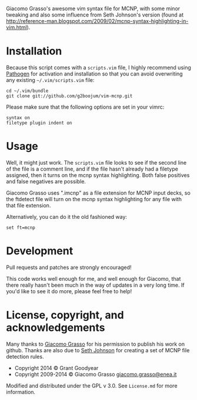 Giacomo Grasso's awesome vim syntax file for MCNP, with some minor
tweaking and also some influence from Seth Johnson's version
(found at 
http://reference-man.blogspot.com/2009/02/mcnp-syntax-highlighting-in-vim.html).

Installation
============

Because this script comes with a `scripts.vim` file, I highly 
recommend using [Pathogen](https://github.com/tpope/vim-pathogen)
for activation and installation so that you can avoid overwriting
any existing `~/.vim/scripts.vim` file:

    cd ~/.vim/bundle
    git clone git://github.com/g2boojum/vim-mcnp.git

Please make sure that the following options are set in your vimrc:

```vim
syntax on
filetype plugin indent on
```

Usage
=====

Well, it might just work.  The `scripts.vim` file looks to see if the 
second line of the file is a comment line, and if the file hasn't already
had a filetype assigned, then it turns on the mcnp syntax highlighting.
Both false positives and false negatives are possible.

Giacomo Grasso uses ".imcnp" as a file extension for MCNP input decks,
so the ftdetect file will turn on the mcnp syntax highlighting for any
file with that file extension.

Alternatively, you can do it the old fashioned way:

```vim
set ft=mcnp
```

Development
===========

Pull requests and patches are strongly encouraged!

This code works well enough for me, and well enough for Giacomo,
that there really hasn't been much in the way of updates in a 
very long time.  If you'd like to see it do more, please feel
free to help!

License, copyright, and acknowledgements
========================================

Many thanks to [Giacomo Grasso](http://www.afs.enea.it/ggrasso/) for
his permission to publish his work on github.  Thanks are also due to
[Seth Johnson](http://reference-man.blogspot.com) for creating a set
of MCNP file detection rules.

* Copyright 2014      © Grant Goodyear
* Copyright 2009-2014 © Giacomo Grasso <giacomo.grasso@enea.it>

Modified and distributed under the GPL v 3.0.  See
`License.md` for more information.
